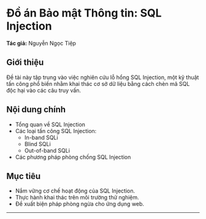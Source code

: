 # Đồ án Bảo mật Thông tin: SQL Injection

**Tác giả:** Nguyễn Ngọc Tiệp

## Giới thiệu

Đề tài này tập trung vào việc nghiên cứu lỗ hổng SQL Injection, một kỹ thuật tấn công phổ biến nhằm khai thác cơ sở dữ liệu bằng cách chèn mã SQL độc hại vào các câu truy vấn.

## Nội dung chính

- Tổng quan về SQL Injection
- Các loại tấn công SQL Injection:
  - In-band SQLi
  - Blind SQLi
  - Out-of-band SQLi
- Các phương pháp phòng chống SQL Injection

## Mục tiêu

- Nắm vững cơ chế hoạt động của SQL Injection.
- Thực hành khai thác trên môi trường thử nghiệm.
- Đề xuất biện pháp phòng ngừa cho ứng dụng web.

---


